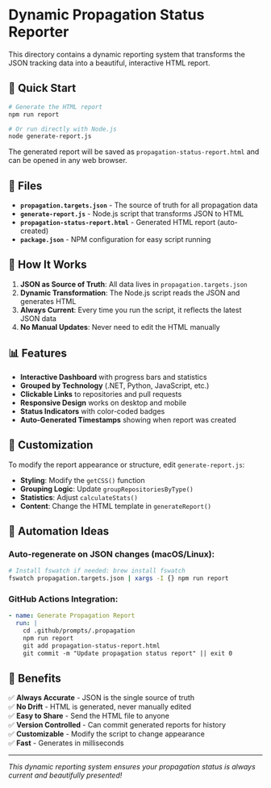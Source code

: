 # Dynamic Propagation Status Reporter

This directory contains a dynamic reporting system that transforms the JSON tracking data into a beautiful, interactive HTML report.

## 🚀 Quick Start

```bash
# Generate the HTML report
npm run report

# Or run directly with Node.js
node generate-report.js
```

The generated report will be saved as `propagation-status-report.html` and can be opened in any web browser.

## 📁 Files

- **`propagation.targets.json`** - The source of truth for all propagation data
- **`generate-report.js`** - Node.js script that transforms JSON to HTML
- **`propagation-status-report.html`** - Generated HTML report (auto-created)
- **`package.json`** - NPM configuration for easy script running

## 🔄 How It Works

1. **JSON as Source of Truth**: All data lives in `propagation.targets.json`
2. **Dynamic Transformation**: The Node.js script reads the JSON and generates HTML
3. **Always Current**: Every time you run the script, it reflects the latest JSON data
4. **No Manual Updates**: Never need to edit the HTML manually

## 📊 Features

- **Interactive Dashboard** with progress bars and statistics
- **Grouped by Technology** (.NET, Python, JavaScript, etc.)
- **Clickable Links** to repositories and pull requests
- **Responsive Design** works on desktop and mobile
- **Status Indicators** with color-coded badges
- **Auto-Generated Timestamps** showing when report was created

## 🔧 Customization

To modify the report appearance or structure, edit `generate-report.js`:

- **Styling**: Modify the `getCSS()` function
- **Grouping Logic**: Update `groupRepositoriesByType()`
- **Statistics**: Adjust `calculateStats()`
- **Content**: Change the HTML template in `generateReport()`

## 🤖 Automation Ideas

### Auto-regenerate on JSON changes (macOS/Linux):
```bash
# Install fswatch if needed: brew install fswatch
fswatch propagation.targets.json | xargs -I {} npm run report
```

### GitHub Actions Integration:
```yaml
- name: Generate Propagation Report
  run: |
    cd .github/prompts/.propagation
    npm run report
    git add propagation-status-report.html
    git commit -m "Update propagation status report" || exit 0
```

## 🎯 Benefits

✅ **Always Accurate** - JSON is the single source of truth  
✅ **No Drift** - HTML is generated, never manually edited  
✅ **Easy to Share** - Send the HTML file to anyone  
✅ **Version Controlled** - Can commit generated reports for history  
✅ **Customizable** - Modify the script to change appearance  
✅ **Fast** - Generates in milliseconds  

---

*This dynamic reporting system ensures your propagation status is always current and beautifully presented!*
